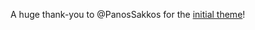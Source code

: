 A huge thank-you to @PanosSakkos for the [initial theme](https://github.com/PanosSakkos/personal-jekyll-theme)!
